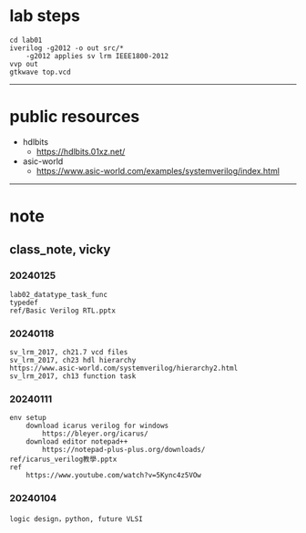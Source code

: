 # lab steps
	cd lab01
	iverilog -g2012 -o out src/*
		-g2012 applies sv lrm IEEE1800-2012
	vvp out
	gtkwave top.vcd
---
# public resources
- hdlbits
	- https://hdlbits.01xz.net/
- asic-world
	- https://www.asic-world.com/examples/systemverilog/index.html	
---
# note
## class_note, vicky
### 20240125
	lab02_datatype_task_func
	typedef
	ref/Basic Verilog RTL.pptx
	
### 20240118
	sv_lrm_2017, ch21.7 vcd files
	sv_lrm_2017, ch23 hdl hierarchy
	https://www.asic-world.com/systemverilog/hierarchy2.html
	sv_lrm_2017, ch13 function task

### 20240111
	env setup
		download icarus verilog for windows
			https://bleyer.org/icarus/
		download editor notepad++
			https://notepad-plus-plus.org/downloads/
	ref/icarus_verilog教學.pptx
	ref
		https://www.youtube.com/watch?v=5Kync4z5VOw
### 20240104
	logic design，python, future VLSI

	